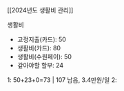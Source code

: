 [[2024년도 생활비 관리]]

생활비
- 고정지출(카드): 50
- 생활비(카드): 80
- 생활비(수원페이): 50
- 갚아야할 할부: 24


1: 50+23+0=73 | 107 남음, 3.4만원/일
2: 
